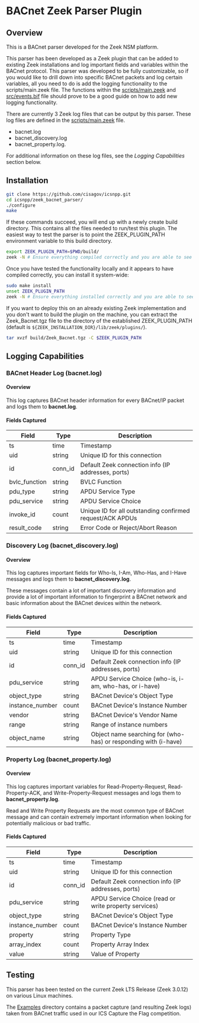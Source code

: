 # BACnet Zeek Parser Plugin

## Overview

This is a BACnet parser developed for the Zeek NSM platform. 

This parser has been developed as a Zeek plugin that can be added to existing Zeek installations and log important fields and variables within the BACnet protocol. This parser was developed to be fully customizable, so if you would like to drill down into specific BACnet packets and log certain variables, all you need to do is add the logging functionality to the scripts/main.zeek file. The functions within the [scripts/main.zeek](scripts/main.zeek) and [src/events.bif](src/events.bif) file should prove to be a good guide on how to add new logging functionality.

There are currently 3 Zeek log files that can be output by this parser. These log files are defined in the [scripts/main.zeek](scripts/main.zeek) file.
* bacnet.log
* bacnet_discovery.log
* bacnet_property.log. 

For additional information on these log files, see the *Logging Capabilities* section below.

## Installation

```bash
git clone https://github.com/cisagov/icsnpp.git
cd icsnpp/zeek_bacnet_parser/
./configure
make
```

If these commands succeed, you will end up with a newly create build directory. This contains all the files needed to run/test this plugin. The easiest way to test the parser is to point the ZEEK_PLUGIN_PATH environment variable to this build directory.

```bash
export ZEEK_PLUGIN_PATH=$PWD/build/
zeek -N # Ensure everything compiled correctly and you are able to see Zeek::BACnet
```

Once you have tested the functionality locally and it appears to have compiled correctly, you can install it system-wide:
```bash
sudo make install
unset ZEEK_PLUGIN_PATH
zeek -N # Ensure everything installed correctly and you are able to see Zeek::BACnet
```

If you want to deploy this on an already existing Zeek implementation and you don't want to build the plugin on the machine, you can extract the Zeek_Bacnet.tgz file to the directory of the established ZEEK_PLUGIN_PATH (default is `${ZEEK_INSTALLATION_DIR}/lib/zeek/plugins/`).

```bash
tar xvzf build/Zeek_Bacnet.tgz -C $ZEEK_PLUGIN_PATH 
```

## Logging Capabilities

### BACnet Header Log (bacnet.log)

#### Overview

This log captures BACnet header information for every BACnet/IP packet and logs them to **bacnet.log**.

#### Fields Captured

| Field         | Type      | Description                                               |
| ------------- |-----------|-----------------------------------------------------------| 
| ts            | time      | Timestamp                                                 |
| uid           | string    | Unique ID for this connection                             |
| id            | conn_id   | Default Zeek connection info (IP addresses, ports)        |
| bvlc_function | string    | BVLC Function                                             |
| pdu_type      | string    | APDU Service Type                                         |
| pdu_service   | string    | APDU Service Choice                                       |
| invoke_id     | count     | Unique ID for all outstanding confirmed request/ACK APDUs |
| result_code   | string    | Error Code or Reject/Abort Reason                         |

### Discovery Log (bacnet_discovery.log)

#### Overview

This log captures important fields for Who-Is, I-Am, Who-Has, and I-Have messages and logs them to **bacnet_discovery.log**.

These messages contain a lot of important discovery information and provide a lot of important information to fingerprint a BACnet network and basic information about the BACnet devices within the network.

#### Fields Captured

| Field             | Type      | Description                                                     |
| ----------------- |-----------|-----------------------------------------------------------------|
| ts                | time      | Timestamp                                                       |
| uid               | string    | Unique ID for this connection                                   |
| id                | conn_id   | Default Zeek connection info (IP addresses, ports)              |
| pdu_service       | string    | APDU Service Choice (who-is, i-am, who-has, or i-have)          |
| object_type       | string    | BACnet Device's Object Type                                     |
| instance_number   | count     | BACnet Device's Instance Number                                 |
| vendor            | string    | BACnet Device's Vendor Name                                     |
| range             | string    | Range of instance numbers                                       |
| object_name       | string    | Object name searching for (who-has) or responding with (i-have) |

### Property Log (bacnet_property.log)

#### Overview

This log captures important variables for Read-Property-Request, Read-Property-ACK, and Write-Property-Request messages and logs them to **bacnet_property.log**.

Read and Write Property Requests are the most common type of BACnet message and can contain extremely important information when looking for potentially malicious or bad traffic.

#### Fields Captured

| Field             | Type      | Description                                               |
| ----------------- |-----------|---------------------------------------------------------- |
| ts                | time      | Timestamp                                                 |
| uid               | string    | Unique ID for this connection                             |
| id                | conn_id   | Default Zeek connection info (IP addresses, ports)        |
| pdu_service       | string    | APDU Service Choice (read or write property services)     |
| object_type       | string    | BACnet Device's Object Type                               |
| instance_number   | count     | BACnet Device's Instance Number                           |
| property          | string    | Property Type                                             |
| array_index       | count     | Property Array Index                                      |
| value             | string    | Value of Property                                         |

## Testing

This parser has been tested on the current Zeek LTS Release (Zeek 3.0.12) on various Linux machines.

The [Examples](examples) directory contains a packet capture (and resulting Zeek logs) taken from BACnet traffic used in our ICS Capture the Flag competition.